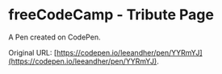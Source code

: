 # freeCodeCamp - Tribute Page

A Pen created on CodePen.

Original URL: [https://codepen.io/leeandher/pen/YYRmYJ](https://codepen.io/leeandher/pen/YYRmYJ).

